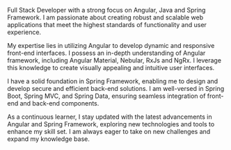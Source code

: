 Full Stack Developer with a strong focus on Angular, Java and Spring Framework. I am passionate about creating robust and scalable web applications that meet the highest standards of functionality and user experience.

My expertise lies in utilizing Angular to develop dynamic and responsive front-end interfaces. I possess an in-depth understanding of Angular framework, including Angular Material, Nebular, RxJs and NgRx. I leverage this knowledge to create visually appealing and intuitive user interfaces.

I have a solid foundation in Spring Framework, enabling me to design and develop secure and efficient back-end solutions. I am well-versed in Spring Boot, Spring MVC, and Spring Data, ensuring seamless integration of front-end and back-end components.

As a continuous learner, I stay updated with the latest advancements in Angular and Spring Framework, exploring new technologies and tools to enhance my skill set. I am always eager to take on new challenges and expand my knowledge base.



